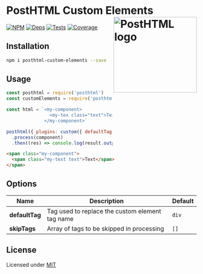# PostHTML Custom Elements <img align="right" width="220" height="200" title="PostHTML logo" src="http://posthtml.github.io/posthtml/logo.svg">

[![NPM][npm]][npm-url]
[![Deps][deps]][deps-url]
[![Tests][travis]][travis-url]
[![Coverage][cover]][cover-url]

## Installation

```sh
npm i posthtml-custom-elements --save
```

## Usage

```js
const posthtml = require('posthtml')
const customElements = require('posthtml-custom-elements')

const html = `<my-component>
                <my-tex class="text">Text</my-text>
              </my-component>`

posthtml({ plugins: custom({ defaultTag: 'span' }))
  .process(component)
  .then((res) => console.log(result.output()))
```

```html
<span class="my-component">
  <span class="my-text text">Text</span>
</span>
```

## Options

| Name | Description | Default |
| ---- | ----------- | ------- |
| **defaultTag** | Tag used to replace the custom element tag name | `div` |
| **skipTags** | Array of tags to be skipped in processing | `[]`

## License

Licensed under [MIT](LICENSE)

[npm]: https://img.shields.io/npm/v/posthtml-custom-elements.svg
[npm-url]: https://npmjs.com/package/posthtml-custom-elements

[deps]: https://david-dm.org/posthtml/posthtml-custom-elements.svg
[deps-url]: https://david-dm.org/posthtml/posthtml-custom-elements

[travis]: http://img.shields.io/travis/posthtml/posthtml-custom-elements.svg
[travis-url]: https://travis-ci.org/posthtml/posthtml-custom-elements

[cover]: https://coveralls.io/repos/github/posthtml/posthtml-custom-elements/badge.svg?branch=master
[cover-url]: https://coveralls.io/github/posthtml/posthtml-custom-elements?branch=master
